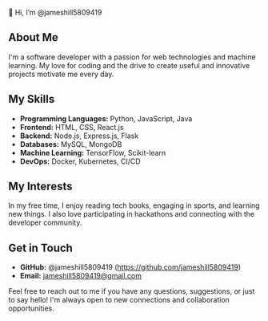 👋 Hi, I’m @jameshill5809419

## About Me
I'm a software developer with a passion for web technologies and machine learning. My love for coding and the drive to create useful and innovative projects motivate me every day.

## My Skills
- **Programming Languages:** Python, JavaScript, Java
- **Frontend:** HTML, CSS, React.js
- **Backend:** Node.js, Express.js, Flask
- **Databases:** MySQL, MongoDB
- **Machine Learning:** TensorFlow, Scikit-learn
- **DevOps:** Docker, Kubernetes, CI/CD

## My Interests
In my free time, I enjoy reading tech books, engaging in sports, and learning new things. I also love participating in hackathons and connecting with the developer community.

## Get in Touch
- **GitHub:** @jameshill5809419 (https://github.com/jameshill5809419)
- **Email:** jameshill5809419@gmail.com

Feel free to reach out to me if you have any questions, suggestions, or just to say hello! I'm always open to new connections and collaboration opportunities.


